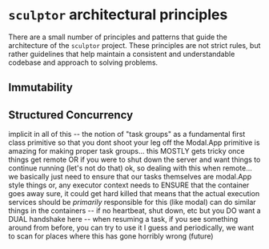 # `sculptor` architectural principles

There are a small number of principles and patterns that guide the architecture of the `sculptor` project.
These principles are not strict rules, but rather guidelines that help maintain a consistent and understandable codebase and approach to solving problems.

## Immutability

## Structured Concurrency

implicit in all of this -- the notion of "task groups" as a fundamental first class primitive so that you dont shoot your leg off
    the Modal.App primitive is amazing for making proper task groups...
    this MOSTLY gets tricky once things get remote OR if you were to shut down the server and want things to continue running (let's not do that)
    ok, so dealing with this when remote...
        we basically just need to ensure that our tasks themselves are modal.App style things
        or, any executor context needs to ENSURE that the container goes away
        sure, it could get hard killed
        that means that the actual execution services should be *primarily* responsible for this (like modal)
        can do similar things in the containers -- if no heartbeat, shut down, etc
        but you DO want a DUAL handshake here -- when resuming a task, if you see something around from before, you can try to use it I guess
        and periodically, we want to scan for places where this has gone horribly wrong (future)
